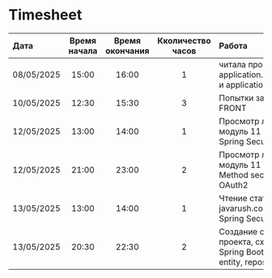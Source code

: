 # Timesheet



| Дата  | Время начала  | Время окончания | Кколичество часов | Работа |
|:---|:---:|:---:|:---:|:---|
| 08/05/2025 | 15:00 | 16:00 | 1 | читала про разницу application.properties и application.yaml |
| 10/05/2025 | 12:30 | 15:30 | 3 | Попытки запустить FRONT |
| 12/05/2025 | 13:00 | 14:00 | 1 | Просмотр лекции модуль 11 про Spring Security |
| 12/05/2025 | 21:00 | 23:00 | 2 | Просмотр лекции модуль 11 про Method security и OAuth2 |
| 13/05/2025 | 13:00 | 14:00 | 1 | Чтение статьи на javarush.com о Spring Security |
| 13/05/2025 | 20:30 | 22:30 | 2 | Создание структуры проекта, схемы БД, Spring Boot проекта, entity, repository |

